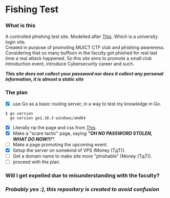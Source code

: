 ﻿# Fishing Test
 ### What is this
A controlled phishing test site. Modelled after [This](https://academic.ict.mahidol.ac.th/student/studentinfo/Default.aspx). Which is a university login site.  
Created in purpose of promoting MUICT CTF club and phishing awareness. Considering that so many buffoon in the faculty got phished for real last time a real attack happened. So this site aims to promote a small club introduction event, introduce Cybersecurity career and such.

***This site does not collect your password nor does it collect any personal information, it is almost a static site***

### The plan
- [x] use Go as a basic routing server, in a way to test my knowledge in Go.
```
$ go version
  go version go1.18.3 windows/amd64
```
- [x] Literally rip the page and css from [This](https://academic.ict.mahidol.ac.th/student/studentinfo/Default.aspx).
- [x] Make a "scare tactic" page, saying ***"OH NO PASSWORD STOLEN, WHAT DO NOW!!!".***
- [ ] Make a page promoting the upcoming event.
- [x] Setup the server on somekind of VPS (Money (TдT)).
- [ ] Get a domain name to make site more "phishable" (Money (TдT)).
- [ ] proceed with the plan.

### Will I get expelled due to misunderstanding with the faculty?
### ***Probably yes :), this repository is created to avoid confusion***
